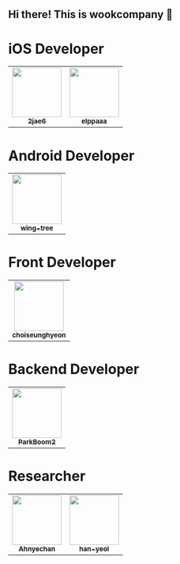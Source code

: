 ## Hi there! This is wookcompany 👋

# iOS Developer

<table>
  <tr>
    <td align="center"><a href="https://github.com/2jae6"><img src="https://avatars.githubusercontent.com/2jae6" width="100px;" alt=""/><br /><sub><b>2jae6</b></sub></a><br /></td>
        <td align="center"><a href="https://github.com/elppaaa"><img src="https://avatars.githubusercontent.com/elppaaa" width="100px;" alt=""/><br /><sub><b>elppaaa</b></sub></a><br /></td>
    
  </tr>
  

</table>

# Android Developer
<table>
  <tr>
    <td align="center"><a href="https://github.com/wing-tree"><img src="https://avatars.githubusercontent.com/wing-tree" width="100px;" alt=""/><br /><sub><b>wing-tree</b></sub></a><br /></td>
   
  </tr>
  

</table>


# Front Developer

<table>
  <tr>
    <td align="center"><a href="https://github.com/choiseunghyeon"><img src="https://avatars.githubusercontent.com/choiseunghyeon" width="100px;" alt=""/><br /><sub><b>choiseunghyeon</b></sub></a><br /></td>
      
    
  </tr>
  </table>
  
# Backend Developer

<table>
  <tr>
    <td align="center"><a href="https://github.com/ParkBoom2"><img src="https://avatars.githubusercontent.com/ParkBoom2" width="100px;" alt=""/><br /><sub><b>ParkBoom2</b></sub></a><br /></td>
      
    
  </tr>

  
  
 
</table>

# Researcher
<table>
  <tr>
    <td align="center"><a href="https://github.com/Ahnyechan"><img src="https://avatars.githubusercontent.com/Ahnyechan" width="100px;" alt=""/><br /><sub><b>Ahnyechan</b></sub></a><br /></td>
          <td align="center"><a href="https://github.com/han-yeol"><img src="https://avatars.githubusercontent.com/han-yeol" width="100px;" alt=""/><br /><sub><b>han-yeol</b></sub></a><br /></td>
  </tr>

</table>
